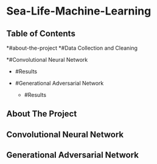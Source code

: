 # Sea-Life-Machine-Learning

<!-- TABLE OF CONTENTS -->
## Table of Contents

*#about-the-project
*#Data Collection and Cleaning

*#Convolutional Neural Network
  * #Results

* #Generational Adversarial Network
  * #Results


<!-- About The Project -->
## About The Project

<!-- Convolutional Neural Network -->
## Convolutional Neural Network

<!-- Generational Adversarial Network -->
## Generational Adversarial Network

